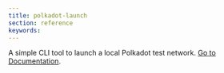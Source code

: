 ```yaml
---
title: polkadot-launch
section: reference
keywords:
---
```


A simple CLI tool to launch a local Polkadot test network.
[Go to Documentation](https://github.com/paritytech/polkadot-launch).